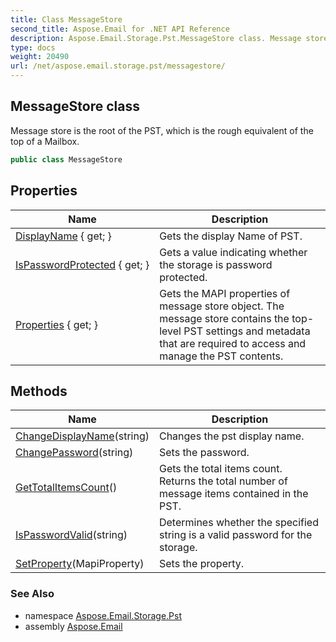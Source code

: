 ```yaml
---
title: Class MessageStore
second_title: Aspose.Email for .NET API Reference
description: Aspose.Email.Storage.Pst.MessageStore class. Message store is the root of the PST which is the rough equivalent of the top of a Mailbox
type: docs
weight: 20490
url: /net/aspose.email.storage.pst/messagestore/
---
```

## MessageStore class

Message store is the root of the PST, which is the rough equivalent of the top of a Mailbox.

```csharp
public class MessageStore
```

## Properties

| Name | Description |
| --- | --- |
| [DisplayName](../../aspose.email.storage.pst/messagestore/displayname/) { get; } | Gets the display Name of PST. |
| [IsPasswordProtected](../../aspose.email.storage.pst/messagestore/ispasswordprotected/) { get; } | Gets a value indicating whether the storage is password protected. |
| [Properties](../../aspose.email.storage.pst/messagestore/properties/) { get; } | Gets the MAPI properties of message store object. The message store contains the top-level PST settings and metadata that are required to access and manage the PST contents. |

## Methods

| Name | Description |
| --- | --- |
| [ChangeDisplayName](../../aspose.email.storage.pst/messagestore/changedisplayname/)(string) | Changes the pst display name. |
| [ChangePassword](../../aspose.email.storage.pst/messagestore/changepassword/)(string) | Sets the password. |
| [GetTotalItemsCount](../../aspose.email.storage.pst/messagestore/gettotalitemscount/)() | Gets the total items count. Returns the total number of message items contained in the PST. |
| [IsPasswordValid](../../aspose.email.storage.pst/messagestore/ispasswordvalid/)(string) | Determines whether the specified string is a valid password for the storage. |
| [SetProperty](../../aspose.email.storage.pst/messagestore/setproperty/)(MapiProperty) | Sets the property. |

### See Also

* namespace [Aspose.Email.Storage.Pst](../../aspose.email.storage.pst/)
* assembly [Aspose.Email](../../)


